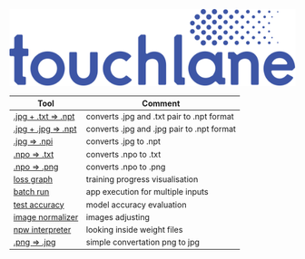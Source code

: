 ![LOGO](https://github.com/touchlane/NetapixTools/blob/master/Assets/logo.svg)

| Tool | Comment |
| ------------- | ------------- |
| [.jpg + .txt => .npt](https://github.com/touchlane/NetapixTools/tree/jpg_and_txt_to_npt) | converts .jpg and .txt pair to .npt format |
| [.jpg + .jpg => .npt](https://github.com/touchlane/NetapixTools/tree/jpg_and_jpg_to_npt) | converts .jpg and .jpg pair to .npt format |
| [.jpg => .npi](https://github.com/touchlane/NetapixTools/tree/jpg_to_npi) | converts .jpg to .npt |
| [.npo => .txt](https://github.com/touchlane/NetapixTools/tree/npo_to_txt) | converts .npo to .txt |
| [.npo => .png](https://github.com/touchlane/NetapixTools/tree/npo_to_png) | converts .npo to .png |
| [loss graph](https://github.com/touchlane/NetapixTools/tree/loss_graph) | training progress visualisation |
| [batch run](https://github.com/touchlane/NetapixTools/tree/batch_run_script) | app execution for multiple inputs |
| [test accuracy](https://github.com/touchlane/NetapixTools/tree/accuracy_script) | model accuracy evaluation |
| [image normalizer](https://github.com/touchlane/NetapixTools/tree/image_normalizer) | images adjusting |
| [npw interpreter](https://github.com/touchlane/NetapixTools/tree/npw_interpreter) | looking inside weight files  |
| [.png => .jpg](https://github.com/touchlane/NetapixTools/tree/png_to_jpg) | simple convertation png to jpg |
